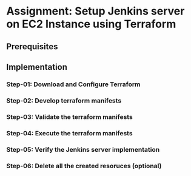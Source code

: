 # Assignment: Setup Jenkins server on EC2 Instance using Terraform

## Prerequisites

## Implementation

### Step-01: Download and Configure Terraform

### Step-02: Develop terraform manifests

### Step-03: Validate the terraform manifests

### Step-04: Execute the terraform manifests

### Step-05: Verify the Jenkins server implementation

### Step-06: Delete all the created resoruces (optional)
